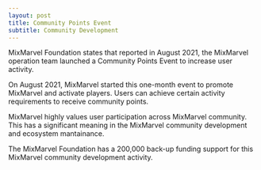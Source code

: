 ```yaml
---
layout: post
title: Community Points Event
subtitle: Community Development 
---
```


MixMarvel Foundation states that reported in August 2021, the MixMarvel operation team launched a Community Points Event to increase user activity. 

On August 2021, MixMarvel started this one-month event to promote MixMarvel and activate players.  Users can achieve certain activity requirements to receive community points. 

MixMarvel highly values user participation across MixMarvel community. This has a significant meaning in the MixMarvel community development and ecosystem mantainance. 

The MixMarvel Foundation has a 200,000 back-up funding support for this MixMarvel community development activity. 

